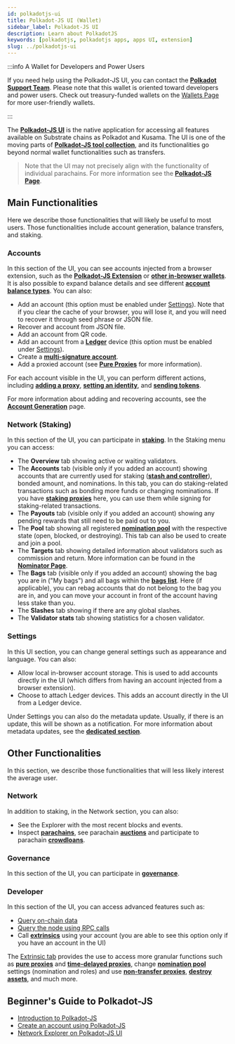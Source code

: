 ```yaml
---
id: polkadotjs-ui
title: Polkadot-JS UI (Wallet)
sidebar_label: Polkadot-JS UI
description: Learn about PolkadotJS
keywords: [polkadotjs, polkadotjs apps, apps UI, extension]
slug: ../polkadotjs-ui
---
```


:::info A Wallet for Developers and Power Users

If you need help using the Polkadot-JS UI, you can contact the
[**Polkadot Support Team**](https://support.polkadot.network/support/home). Please note that this
wallet is oriented toward developers and power users. Check out treasury-funded wallets on the
[Wallets Page](./../general/wallets.md) for more user-friendly wallets.

:::

The [**Polkadot-JS UI**](https://polkadot.js.org/apps/#/explorer) is the native application for
accessing all features available on Substrate chains as Polkadot and Kusama. The UI is one of the
moving parts of [**Polkadot-JS tool collection**](./polkadotjs.md), and its functionalities go
beyond normal wallet functionalities such as transfers.

> Note that the UI may not precisely align with the functionality of individual parachains. For more
> information see the [**Polkadot-JS Page**](./polkadotjs.md#polkadot-js-api).

## Main Functionalities

Here we describe those functionalities that will likely be useful to most users. Those
functionalities include account generation, balance transfers, and staking.

### Accounts

In this section of the UI, you can see accounts injected from a browser extension, such as the
[**Polkadot-JS Extension**](./polkadotjs.md#polkadot-js-extension) or
[**other in-browser wallets**](./wallets.md#browser-extensions). It is also possible to expand
balance details and see different
[**account balance types**](../learn/learn-accounts.md#account-balance-types). You can also:

- Add an account (this option must be enabled under [Settings](#settings)). Note that if you clear
  the cache of your browser, you will lose it, and you will need to recover it through seed phrase
  or JSON file.
- Recover and account from JSON file.
- Add an account from QR code.
- Add an account from a [**Ledger**](./ledger.md) device (this option must be enabled under
  [Settings](#settings)).
- Create a [**multi-signature account**](../learn/learn-account-multisig.md).
- Add a proxied account (see
  [**Pure Proxies**](../learn/learn-proxies.md#anonymous-proxy-pure-proxy) for more information).

For each account visible in the UI, you can perform different actions, including
[**adding a proxy**](../learn/learn-proxies.md),
[**setting an identity**](../learn/learn-identity.md), and
[**sending tokens**](../learn/learn-balance-transfers.md).

For more information about adding and recovering accounts, see the
[**Account Generation**](../learn/learn-account-generation.md) page.

### Network (Staking)

In this section of the UI, you can participate in [**staking**](../learn/learn-staking.md). In the
Staking menu you can access:

- The **Overview** tab showing active or waiting validators.
- The **Accounts** tab (visible only if you added an account) showing accounts that are currently
  used for staking
  ([**stash and controller**](../learn/learn-staking.md#stash-and-controller-accounts-for-staking)),
  bonded amount, and nominations. In this tab, you can do staking-related transactions such as
  bonding more funds or changing nominations. If you have
  [**staking proxies**](../learn/learn-staking-advanced.md#staking-proxies) here, you can use them
  while signing for staking-related transactions.
- The **Payouts** tab (visible only if you added an account) showing any pending rewards that still
  need to be paid out to you.
- The **Pool** tab showing all registered [**nomination pool**](../learn/learn-nomination-pools.md)
  with the respective state (open, blocked, or destroying). This tab can also be used to create and
  join a pool.
- The **Targets** tab showing detailed information about validators such as commission and return.
  More information can be found in the [**Nominator Page**](../learn/learn-nominator.md).
- The **Bags** tab (visible only if you added an account) showing the bag you are in ("My bags") and
  all bags within the [**bags list**](../learn/learn-staking-advanced.md#bags-list). Here (if
  applicable), you can rebag accounts that do not belong to the bag you are in, and you can move
  your account in front of the account having less stake than you.
- The **Slashes** tab showing if there are any global slashes.
- The **Validator stats** tab showing statistics for a chosen validator.

### Settings

In this UI section, you can change general settings such as appearance and language. You can also:

- Allow local in-browser account storage. This is used to add accounts directly in the UI (which
  differs from having an account injected from a browser extension).
- Choose to attach Ledger devices. This adds an account directly in the UI from a Ledger device.

Under Settings you can also do the metadata update. Usually, if there is an update, this will be
shown as a notification. For more information about metadata updates, see the
[**dedicated section**](../learn/learn-extrinsics.md#metadata-updates).

## Other Functionalities

In this section, we describe those functionalities that will less likely interest the average user.

### Network

In addition to staking, in the Network section, you can also:

- See the Explorer with the most recent blocks and events.
- Inspect [**parachains**](../learn/learn-parachains.md), see parachain
  [**auctions**](../learn/learn-auction.md) and participate to parachain
  [**crowdloans**](../learn/learn-crowdloans.md).

### Governance

In this section of the UI, you can participate in [**governance**](../learn/learn-opengov.md).

### Developer

In this section of the UI, you can access advanced features such as:

- [Query on-chain data](https://polkadot.js.org/apps/#/chainstate)
- [Query the node using RPC calls](https://polkadot.js.org/apps/#/rpc)
- Call [**extrinsics**](../learn/learn-extrinsics.md) using your account (you are able to see this
  option only if you have an account in the UI)

The [Extrinsic tab](https://polkadot.js.org/apps/#/extrinsics) provides the use to access more
granular functions such as [**pure proxies**](../learn/learn-proxies#anonymous-proxy-pure-proxy) and
[**time-delayed proxies**](../learn/learn-proxies.md#time-delayed-proxy), change
[**nomination pool**](../learn/learn-nomination-pools.md) settings (nomination and roles) and use
[**non-transfer proxies**](../learn/learn-proxies.md#non-transfer-proxy),
[**destroy assets**](../learn/learn-assets.md#destroying-an-asset), and much more.

## Beginner's Guide to Polkadot-JS

- [Introduction to Polkadot-JS](https://www.youtube.com/watch?v=4EQqwGFV1D8)
- [Create an account using Polkadot-JS](https://www.youtube.com/watch?v=sy7lvAqyzkY)
- [Network Explorer on Polkadot-JS UI](https://www.youtube.com/watch?v=g4b4IWR6OrE)
